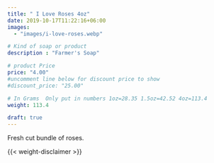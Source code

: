 ```yaml
---
title: " I Love Roses 4oz"
date: 2019-10-17T11:22:16+06:00
images: 
  - "images/i-love-roses.webp"

# Kind of soap or product
description : "Farmer's Soap"

# product Price
price: "4.00"
#uncomment line below for discount price to show
#discount_price: "25.00"

# In Grams  Only put in numbers 1oz=28.35 1.5oz=42.52 4oz=113.4
weight: 113.4

draft: true
---
```



Fresh cut bundle of roses.


{{< weight-disclaimer >}}
